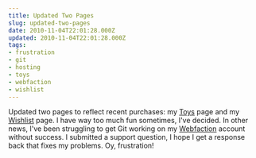 ```yaml
---
title: Updated Two Pages
slug: updated-two-pages
date: 2010-11-04T22:01:28.000Z
updated: 2010-11-04T22:01:28.000Z
tags:
- frustration
- git
- hosting
- toys
- webfaction
- wishlist
---
```


Updated two pages to reflect recent purchases:  my <a href="http://blog.harrywolff.com/toys/">Toys</a> page and my <a href="http://blog.harrywolff.com/toys/wishlist/">Wishlist</a> page.  I have way too much fun sometimes, I've decided.  In other news, I've been struggling to get Git working on my <a href="http://www.webfaction.com/">Webfaction</a> account without success.  I submitted a support question, I hope I get a response back that fixes my problems.  Oy, frustration! 
